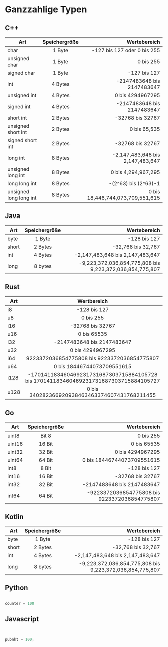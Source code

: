 # Ganzzahlige Typen


## C++


| Art       | Speichergröße          | Wertebereich  |
| ------------- |:-------------:| -----:|
|char| 1 Byte|	-127 bis 127 oder 0 bis 255|
|unsigned char|1 Byte |	0 bis 255|
|signed char|1 Byte|-127 bis 127|
|int|4 Bytes|	-2147483648 bis 2147483647|
|unsigned int|	4 Bytes	| 0 bis 4294967295|
|signed int|	4 Bytes|	-2147483648 bis 2147483647|
|short int|	2 Bytes|	-32768 bis 32767|
|unsigned short int| 2 Bytes|	0 bis 65,535|
|signed short int|	2 Bytes|	-32768 bis 32767|
|long int| 8 Bytes|-2,147,483,648 bis 2,147,483,647|
|unsigned long int| 8 Bytes|	0 bis 4,294,967,295|
|long long int|8 Bytes|	-(2^63) bis (2^63)-1|
|unsigned long long int| 8 Bytes|	0 bis 18,446,744,073,709,551,615|



## Java 

| Art       | Speichergröße          | Wertebereich  |
| ------------- |:-------------:| -----:|
|byte | 1 Byte | -128 bis 127|
|short|	2 Bytes | -32,768 bis 32,767|
|int|	4 Bytes | -2,147,483,648 bis 2,147,483,647|
|long|  8 bytes | -9,223,372,036,854,775,808 bis 9,223,372,036,854,775,807|


## Rust

|Art|Wertbereich
| ------------- |:-------------:|
|i8	|-128 bis	127|
|u8 |0	bis 255|
|i16	|-32768 bis	32767|
|u16 | 	0	bis 65535 |
|i32	 |-2147483648 bis 2147483647|
|u32	| 0	bis 4294967295|
|i64	 |9223372036854775808 bis 9223372036854775807|
|u64	| 0	bis 18446744073709551615|
|i128 |-170141183460469231731687303715884105728 bis	170141183460469231731687303715884105727|
|u128 |0	bis 340282366920938463463374607431768211455|


## Go

| Art       | Speichergröße          | Wertebereich  |
| ------------- |:-------------:| -----:|
|uint8 |Bit 8 | 0 bis 255|
|uint16| 16 Bit| 0 bis 65535|
|uint32|32 Bit  |0 bis 4294967295|
|uint64|64 Bit |0 bis 18446744073709551615|
|int8|8 Bit |-128 bis 127|
|int16| 16 Bit |-32768 bis 32767|
|int32|32 Bit|-2147483648 bis 2147483647|
|int64|64 Bit|-9223372036854775808 bis 9223372036854775807|


## Kotlin

| Art       | Speichergröße          | Wertebereich  |
| ------------- |:-------------:| -----:|
|byte | 1 Byte | -128 bis 127|
|short|	2 Bytes | -32,768 bis 32,767|
|int|	4 Bytes | -2,147,483,648 bis 2,147,483,647|
|long|  8 bytes | -9,223,372,036,854,775,808 bis 9,223,372,036,854,775,807|

## Python 

```python

counter = 100         

```
## Javascript

```Javascript


pubnkt = 100; 

```
